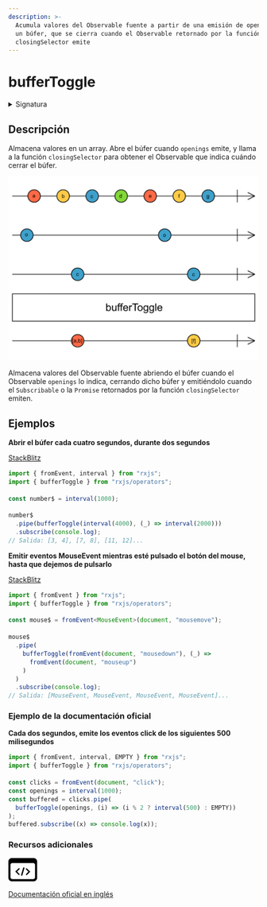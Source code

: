 ```yaml
---
description: >-
  Acumula valores del Observable fuente a partir de una emisión de openings en
  un búfer, que se cierra cuando el Observable retornado por la función
  closingSelector emite
---
```


# bufferToggle

<details>

<summary>Signatura</summary>

#### Firma

`bufferToggle<T, O>(openings: SubscribableOrPromise<O>, closingSelector: (value: O) => SubscribableOrPromise<any>): OperatorFunction<T, T[]>`

#### Parámetros

#### Retorna

`OperatorFunction<T, T[]>`: Un Observable de arrays de valores almacenados.

</details>

## Descripción

Almacena valores en un array. Abre el búfer cuando `openings` emite, y llama a la función `closingSelector` para obtener el Observable que indica cuándo cerrar el búfer.

![Diagrama de canicas del operador bufferToggle](assets/images/marble-diagrams/transformation/bufferToggle.png)

Almacena valores del Observable fuente abriendo el búfer cuando el Observable `openings` lo indica, cerrando dicho búfer y emitiéndolo cuando el `Subscribable` o la `Promise` retornados por la función `closingSelector` emiten.

## Ejemplos

**Abrir el búfer cada cuatro segundos, durante dos segundos**

[StackBlitz](https://stackblitz.com/edit/rxjs-buffertoggle-1?file=index.ts)

```javascript
import { fromEvent, interval } from "rxjs";
import { bufferToggle } from "rxjs/operators";

const number$ = interval(1000);

number$
  .pipe(bufferToggle(interval(4000), (_) => interval(2000)))
  .subscribe(console.log);
// Salida: [3, 4], [7, 8], [11, 12]...
```

**Emitir eventos MouseEvent mientras esté pulsado el botón del mouse, hasta que dejemos de pulsarlo**

[StackBlitz](https://stackblitz.com/edit/rxjs-buffertoggle-2?file=index.ts)

```typescript
import { fromEvent } from "rxjs";
import { bufferToggle } from "rxjs/operators";

const mouse$ = fromEvent<MouseEvent>(document, "mousemove");

mouse$
  .pipe(
    bufferToggle(fromEvent(document, "mousedown"), (_) =>
      fromEvent(document, "mouseup")
    )
  )
  .subscribe(console.log);
// Salida: [MouseEvent, MouseEvent, MouseEvent, MouseEvent]...
```

### Ejemplo de la documentación oficial

**Cada dos segundos, emite los eventos click de los siguientes 500 milisegundos**

```javascript
import { fromEvent, interval, EMPTY } from "rxjs";
import { bufferToggle } from "rxjs/operators";

const clicks = fromEvent(document, "click");
const openings = interval(1000);
const buffered = clicks.pipe(
  bufferToggle(openings, (i) => (i % 2 ? interval(500) : EMPTY))
);
buffered.subscribe((x) => console.log(x));
```

### Recursos adicionales

[![Source code](assets/icons/source-code.png)](https://github.com/ReactiveX/rxjs/blob/master/src/internal/operators/bufferToggle.ts)

[Documentación oficial en inglés](https://rxjs.dev/api/operators/bufferToggle)
